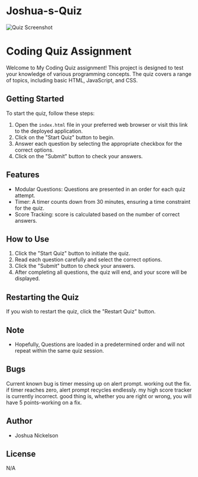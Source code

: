 # Joshua-s-Quiz
![Quiz Screenshot](https://drive.google.com/file/d/156cNx9wLb0c5bCAra2nohukedNSdcWTq/uc?usp=sharing)
# Coding Quiz Assignment

Welcome to My Coding Quiz assignment! This project is designed to test your knowledge of various programming concepts. The quiz covers a range of topics, including basic HTML, JavaScript, and CSS.

## Getting Started

To start the quiz, follow these steps:

1. Open the `index.html` file in your preferred web browser or visit this link to the deployed application.
2. Click on the "Start Quiz" button to begin.
3. Answer each question by selecting the appropriate checkbox for the correct options.
4. Click on the "Submit" button to check your answers.

## Features

- Modular Questions: Questions are presented in an order for each quiz attempt.
- Timer: A timer counts down from 30 minutes, ensuring a time constraint for the quiz.
- Score Tracking: score is calculated based on the number of correct answers.

## How to Use

1. Click the "Start Quiz" button to initiate the quiz.
2. Read each question carefully and select the correct options.
3. Click the "Submit" button to check your answers.
4. After completing all questions, the quiz will end, and your score will be displayed.

## Restarting the Quiz

If you wish to restart the quiz, click the "Restart Quiz" button.

## Note

- Hopefully, Questions are loaded in a predetermined order and will not repeat within the same quiz session.


## Bugs
 Current known bug is timer messing up on alert prompt. working out the fix.
 if timer reaches zero, alert prompt recycles endlessly.
 my high score tracker is currently incorrect. good thing is, whether you are right or wrong, you will have 5 points-working on a fix.

 

## Author

- Joshua Nickelson

## License

N/A

